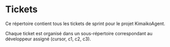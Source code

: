 # Tickets

Ce répertoire contient tous les tickets de sprint pour le projet KimaikoAgent.

Chaque ticket est organisé dans un sous-répertoire correspondant au développeur assigné (cursor, c1, c2, c3).